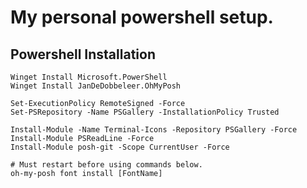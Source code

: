 # My personal powershell setup.

## Powershell Installation
```
Winget Install Microsoft.PowerShell
Winget Install JanDeDobbeleer.OhMyPosh
```


```
Set-ExecutionPolicy RemoteSigned -Force
Set-PSRepository -Name PSGallery -InstallationPolicy Trusted

Install-Module -Name Terminal-Icons -Repository PSGallery -Force
Install-Module PSReadLine -Force
Install-Module posh-git -Scope CurrentUser -Force

# Must restart before using commands below.
oh-my-posh font install [FontName]

```
